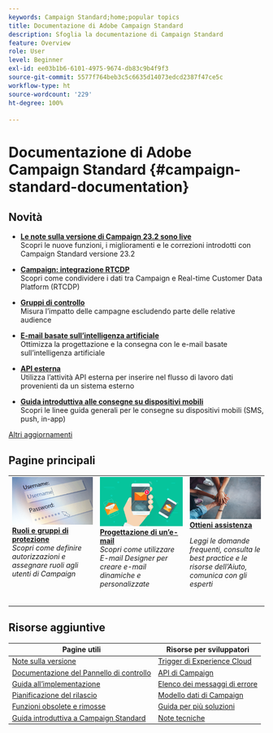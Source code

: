 ```yaml
---
keywords: Campaign Standard;home;popular topics
title: Documentazione di Adobe Campaign Standard
description: Sfoglia la documentazione di Campaign Standard
feature: Overview
role: User
level: Beginner
exl-id: ee03b1b6-6101-4975-9674-db83c9b4f9f3
source-git-commit: 5577f764beb3c5c6635d14073edcd2387f47ce5c
workflow-type: ht
source-wordcount: '229'
ht-degree: 100%

---
```


# Documentazione di Adobe Campaign Standard {#campaign-standard-documentation}

<!--![Adobe Campaign Standard](start/using/assets/do-not-localize/banner_acs_doc.jpg) -->

## Novità

* **[Le note sulla versione di Campaign 23.2 sono live](rn/using/release-notes.md)**<br/> Scopri le nuove funzioni, i miglioramenti e le correzioni introdotti con Campaign Standard versione 23.2

* **[Campaign: integrazione RTCDP](integrating/using/get-started-sources-destinations.md)**<br/> Scopri come condividere i dati tra Campaign e Real-time Customer Data Platform (RTCDP)

* **[Gruppi di controllo](sending/using/control-group.md)**<br/> 
Misura l’impatto delle campagne escludendo parte delle relative audience

* **[E-mail basate sull’intelligenza artificiale](sending/using/predictive.md)**<br/> Ottimizza la progettazione e la consegna con le e-mail basate sull’intelligenza artificiale

* **[API esterna](automating/using/external-api.md)**<br/> Utilizza l’attività API esterna per inserire nel flusso di lavoro dati provenienti da un sistema esterno

* **[Guida introduttiva alle consegne su dispositivi mobili](https://helpx.adobe.com/it/campaign/kb/acs-mobile.html)**<br/> Scopri le linee guida generali per le consegne su dispositivi mobili (SMS, push, in-app)

[Altri aggiornamenti](rn/using/documentation-updates.md)

## Pagine principali

<table>
<tr>
  <td valign="top">
    <a href="administration/using/about-access-management.md">
      <img alt="Ruoli" src="start/using/assets/roles.png"/>
    </a>
    <div>
    <a href="administration/using/about-access-management.md"><strong>Ruoli e gruppi di protezione</strong></a>
    </div>
    <em>Scopri come definire autorizzazioni e assegnare ruoli agli utenti di Campaign</em>
    <br>
  </td>
  <td valign="top">
    <a href="designing/using/designing-content-in-adobe-campaign.md">
      <img alt="Finestra di progettazione e-mail" src="start/using/assets/design.png" />
    </a>
    <div>
    <a href="designing/using/designing-content-in-adobe-campaign.md"><strong>Progettazione di un’e-mail</strong></a>
    </div>
    <em>Scopri come utilizzare E-mail Designer per creare e-mail dinamiche e personalizzate</em>
    <br>
  </td>
  <td valign="top">
       <img alt="Assistenza" src="start/using/assets/do-not-localize/help.jpeg" />
    <div><a href="support.md">
    <strong>Ottieni assistenza</strong></a>
    </div>
    <p><em>Leggi le domande frequenti, consulta le best practice e le risorse dell’Aiuto, comunica con gli esperti</em></p>
    <br>
  </td>
</tr>
</table>

## Risorse aggiuntive

| Pagine utili | Risorse per sviluppatori |
|---|---|
| [Note sulla versione](rn/using/release-notes.md) | [Trigger di Experience Cloud](integrating/using/about-adobe-experience-cloud-triggers.md) |
| [Documentazione del Pannello di controllo](https://experienceleague.adobe.com/docs/control-panel/using/control-panel-home.html?lang=it) | [API di Campaign](api/using/get-started-apis.md) |
| [Guida all’implementazione](https://helpx.adobe.com/it/campaign/kb/campaign-standard-implementation-guide.html) | [Elenco dei messaggi di errore](https://experienceleague.adobe.com/developer/campaign-errors/error_codes.html) |
| [Pianificazione del rilascio](rn/using/release-planning.md) | [Modello dati di Campaign](developing/using/datamodel-introduction.md) |
| [Funzioni obsolete e rimosse](rn/using/deprecated-features.md) | [Guida per più soluzioni](integrating/using/get-started-campaign-integrations.md) |
| [Guida introduttiva a Campaign Standard](start/using/about-campaign-standard.md) | [Note tecniche](https://helpx.adobe.com/it/campaign/kb/acs-article-list.html) |
